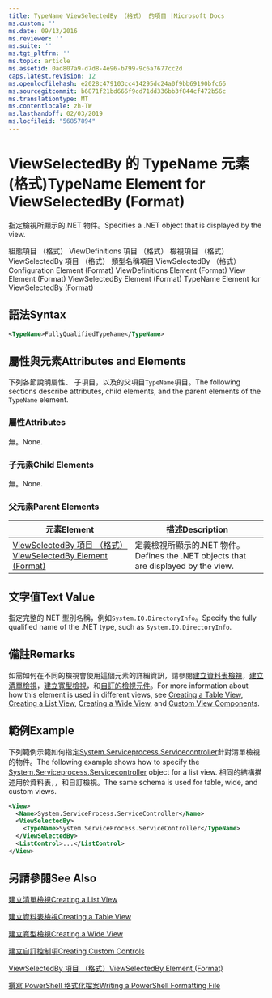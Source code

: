 ```yaml
---
title: TypeName ViewSelectedBy （格式） 的項目 |Microsoft Docs
ms.custom: ''
ms.date: 09/13/2016
ms.reviewer: ''
ms.suite: ''
ms.tgt_pltfrm: ''
ms.topic: article
ms.assetid: 0ad807a9-d7d8-4e96-b799-9c6a7677cc2d
caps.latest.revision: 12
ms.openlocfilehash: e2028c479103cc414295dc24a0f9bb69190bfc66
ms.sourcegitcommit: b6871f21bd666f9cd71dd336bb3f844cf472b56c
ms.translationtype: MT
ms.contentlocale: zh-TW
ms.lasthandoff: 02/03/2019
ms.locfileid: "56857894"
---
```

# <a name="typename-element-for-viewselectedby-format"></a><span data-ttu-id="d3246-102">ViewSelectedBy 的 TypeName 元素 (格式)</span><span class="sxs-lookup"><span data-stu-id="d3246-102">TypeName Element for ViewSelectedBy (Format)</span></span>

<span data-ttu-id="d3246-103">指定檢視所顯示的.NET 物件。</span><span class="sxs-lookup"><span data-stu-id="d3246-103">Specifies a .NET object that is displayed by the view.</span></span>

<span data-ttu-id="d3246-104">組態項目 （格式） ViewDefinitions 項目 （格式） 檢視項目 （格式） ViewSelectedBy 項目 （格式） 類型名稱項目 ViewSelectedBy （格式）</span><span class="sxs-lookup"><span data-stu-id="d3246-104">Configuration Element (Format) ViewDefinitions Element (Format) View Element (Format) ViewSelectedBy Element (Format) TypeName Element for ViewSelectedBy (Format)</span></span>

## <a name="syntax"></a><span data-ttu-id="d3246-105">語法</span><span class="sxs-lookup"><span data-stu-id="d3246-105">Syntax</span></span>

```xml
<TypeName>FullyQualifiedTypeName</TypeName>
```

## <a name="attributes-and-elements"></a><span data-ttu-id="d3246-106">屬性與元素</span><span class="sxs-lookup"><span data-stu-id="d3246-106">Attributes and Elements</span></span>

<span data-ttu-id="d3246-107">下列各節說明屬性、 子項目，以及的父項目`TypeName`項目。</span><span class="sxs-lookup"><span data-stu-id="d3246-107">The following sections describe attributes, child elements, and the parent elements of the `TypeName` element.</span></span>

### <a name="attributes"></a><span data-ttu-id="d3246-108">屬性</span><span class="sxs-lookup"><span data-stu-id="d3246-108">Attributes</span></span>

<span data-ttu-id="d3246-109">無。</span><span class="sxs-lookup"><span data-stu-id="d3246-109">None.</span></span>

### <a name="child-elements"></a><span data-ttu-id="d3246-110">子元素</span><span class="sxs-lookup"><span data-stu-id="d3246-110">Child Elements</span></span>

<span data-ttu-id="d3246-111">無。</span><span class="sxs-lookup"><span data-stu-id="d3246-111">None.</span></span>

### <a name="parent-elements"></a><span data-ttu-id="d3246-112">父元素</span><span class="sxs-lookup"><span data-stu-id="d3246-112">Parent Elements</span></span>

|<span data-ttu-id="d3246-113">元素</span><span class="sxs-lookup"><span data-stu-id="d3246-113">Element</span></span>|<span data-ttu-id="d3246-114">描述</span><span class="sxs-lookup"><span data-stu-id="d3246-114">Description</span></span>|
|-------------|-----------------|
|[<span data-ttu-id="d3246-115">ViewSelectedBy 項目 （格式）</span><span class="sxs-lookup"><span data-stu-id="d3246-115">ViewSelectedBy Element (Format)</span></span>](./viewselectedby-element-format.md)|<span data-ttu-id="d3246-116">定義檢視所顯示的.NET 物件。</span><span class="sxs-lookup"><span data-stu-id="d3246-116">Defines the .NET objects that are displayed by the view.</span></span>|

## <a name="text-value"></a><span data-ttu-id="d3246-117">文字值</span><span class="sxs-lookup"><span data-stu-id="d3246-117">Text Value</span></span>

<span data-ttu-id="d3246-118">指定完整的.NET 型別名稱，例如`System.IO.DirectoryInfo`。</span><span class="sxs-lookup"><span data-stu-id="d3246-118">Specify the fully qualified name of the .NET type, such as `System.IO.DirectoryInfo`.</span></span>

## <a name="remarks"></a><span data-ttu-id="d3246-119">備註</span><span class="sxs-lookup"><span data-stu-id="d3246-119">Remarks</span></span>

<span data-ttu-id="d3246-120">如需如何在不同的檢視會使用這個元素的詳細資訊，請參閱[建立資料表檢視](./creating-a-table-view.md)，[建立清單檢視](./creating-a-list-view.md)，[建立寬型檢視](./creating-a-wide-view.md)，和[自訂的檢視元件](./creating-custom-controls.md)。</span><span class="sxs-lookup"><span data-stu-id="d3246-120">For more information about how this element is used in different views, see [Creating a Table View](./creating-a-table-view.md), [Creating a List View](./creating-a-list-view.md), [Creating a Wide View](./creating-a-wide-view.md), and [Custom View Components](./creating-custom-controls.md).</span></span>

## <a name="example"></a><span data-ttu-id="d3246-121">範例</span><span class="sxs-lookup"><span data-stu-id="d3246-121">Example</span></span>

<span data-ttu-id="d3246-122">下列範例示範如何指定[System.Serviceprocess.Servicecontroller](/dotnet/api/System.ServiceProcess.ServiceController)針對清單檢視的物件。</span><span class="sxs-lookup"><span data-stu-id="d3246-122">The following example shows how to specify the [System.Serviceprocess.Servicecontroller](/dotnet/api/System.ServiceProcess.ServiceController) object for a list view.</span></span> <span data-ttu-id="d3246-123">相同的結構描述用於資料表，，和自訂檢視。</span><span class="sxs-lookup"><span data-stu-id="d3246-123">The same schema is used for table, wide, and custom views.</span></span>

```xml
<View>
  <Name>System.ServiceProcess.ServiceController</Name>
  <ViewSelectedBy>
    <TypeName>System.ServiceProcess.ServiceController</TypeName>
  </ViewSelectedBy>
  <ListControl>...</ListControl>
</View>
```

## <a name="see-also"></a><span data-ttu-id="d3246-124">另請參閱</span><span class="sxs-lookup"><span data-stu-id="d3246-124">See Also</span></span>

[<span data-ttu-id="d3246-125">建立清單檢視</span><span class="sxs-lookup"><span data-stu-id="d3246-125">Creating a List View</span></span>](./creating-a-list-view.md)

[<span data-ttu-id="d3246-126">建立資料表檢視</span><span class="sxs-lookup"><span data-stu-id="d3246-126">Creating a Table View</span></span>](./creating-a-table-view.md)

[<span data-ttu-id="d3246-127">建立寬型檢視</span><span class="sxs-lookup"><span data-stu-id="d3246-127">Creating a Wide View</span></span>](./creating-a-wide-view.md)

[<span data-ttu-id="d3246-128">建立自訂控制項</span><span class="sxs-lookup"><span data-stu-id="d3246-128">Creating Custom Controls</span></span>](./creating-custom-controls.md)

[<span data-ttu-id="d3246-129">ViewSelectedBy 項目 （格式）</span><span class="sxs-lookup"><span data-stu-id="d3246-129">ViewSelectedBy Element (Format)</span></span>](./viewselectedby-element-format.md)

[<span data-ttu-id="d3246-130">撰寫 PowerShell 格式化檔案</span><span class="sxs-lookup"><span data-stu-id="d3246-130">Writing a PowerShell Formatting File</span></span>](./writing-a-powershell-formatting-file.md)
